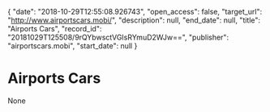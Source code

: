 {
  "date": "2018-10-29T12:55:08.926743", 
  "open_access": false, 
  "target_url": "http://www.airportscars.mobi/", 
  "description": null, 
  "end_date": null, 
  "title": "Airports Cars", 
  "record_id": "20181029T125508/9rQYbwsctVGIsRYmuD2WJw==", 
  "publisher": "airportscars.mobi", 
  "start_date": null
}

# Airports Cars

None